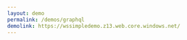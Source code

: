 ```yaml
---
layout: demo
permalink: /demos/graphql
demolink: https://wssimpledemo.z13.web.core.windows.net/
---
```


